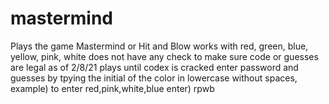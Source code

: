 # mastermind
Plays the game Mastermind or Hit and Blow
works with red, green, blue, yellow, pink, white
does not have any check to make sure code or guesses are legal as of 2/8/21
plays until codex is cracked
enter password and guesses by tpying the initial of the color in lowercase without spaces, example) to enter red,pink,white,blue enter) rpwb
